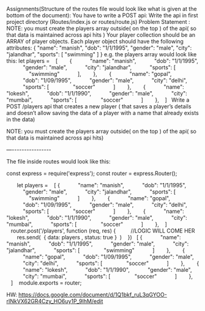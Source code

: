 Assignments(Structure of the routes file would look like what is given at the bottom of the document):
You have to write a POST api:
Write the api in first project directory (Routes/index.js or routes/route.js)
Problem Statement  :
NOTE: you must create the players array outside( on the top ) of the api( so that data is maintained across api hits )
Your player collection should be an ARRAY of player objects. Each player object should have the following attributes:
{
"name": "manish",
"dob": "1/1/1995",
"gender": "male",
"city": "jalandhar",
"sports": [
"swimming"
]
}
e.g. the players array would look like this:
let players =
   [
       {
           "name": "manish",
           "dob": "1/1/1995",
           "gender": "male",
           "city": "jalandhar",
           "sports": [
               "swimming"
           ],
       },
       {
           "name": "gopal",
           "dob": "1/09/1995",
           "gender": "male",
           "city": "delhi",
           "sports": [
               "soccer"
           ]
       },
       {
           "name": "lokesh",
           "dob": "1/1/1990",
           "gender": "male",
           "city": "mumbai",
           "sports": [
               "soccer"
           ]
       },
   ]
 
Write a POST /players api that creates a new player ( that saves a player’s details and doesn’t allow saving the data of a player with a name that already exists in the data)

NOTE: you must create the players array outside( on the top ) of the api( so that data is maintained across api hits)




—----------------

The file inside routes would look like this:

const express = require('express');
const router = express.Router();
 

       let players =
   [ {
           "name": "manish",
           "dob": "1/1/1995",
           "gender": "male",
           "city": "jalandhar",
           "sports": [
               "swimming"
           ]
       },
       {
           "name": "gopal",
           "dob": "1/09/1995",
           "gender": "male",
           "city": "delhi",
           "sports": [
               "soccer"
           ]
       },
       {
           "name": "lokesh",
           "dob": "1/1/1990",
           "gender": "male",
           "city": "mumbai",
           "sports": [
               "soccer"
           ]
       },
   ]
 
   router.post('/players', function (req, res) {
 
       //LOGIC WILL COME HER
       res.send(  { data: players , status: true }  )
   })
  [ {
           "name": "manish",
           "dob": "1/1/1995",
           "gender": "male",
           "city": "jalandhar",
           "sports": [
               "swimming"
           ]
       },
       {
           "name": "gopal",
           "dob": "1/09/1995",
           "gender": "male",
           "city": "delhi",
           "sports": [
               "soccer"
           ]
       },
       {
           "name": "lokesh",
           "dob": "1/1/1990",
           "gender": "male",
           "city": "mumbai",
           "sports": [
               "soccer"
           ]
       },
   ]
  
module.exports = router;



HW: https://docs.google.com/document/d/1Q1bkf_ruL3qGYOO-rINkVX62GR4Czy_HO6uy1P_9lhM/edit